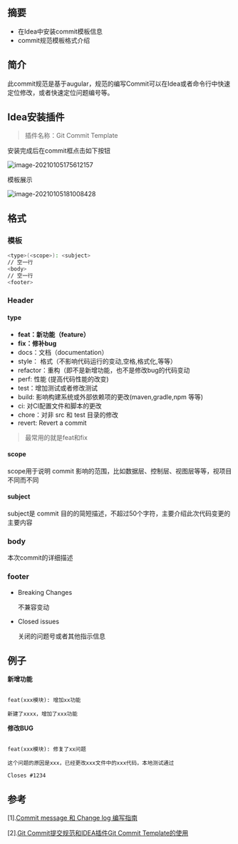 ## 摘要

* 在Idea中安装commit模板信息
* commit规范模板格式介绍

## 简介

此commit规范是基于augular，规范的编写Commit可以在Idea或者命令行中快速定位修改，或者快速定位问题编号等。

## Idea安装插件

> 插件名称：Git Commit Template

安装完成后在commit框点击如下按钮

![image-20210105175612157](https://gitee.com/BothSavage/PicGo/raw/master/image-20210105175612157.png)

模板展示

![image-20210105181008428](https://gitee.com/BothSavage/PicGo/raw/master/image-20210105181008428.png)

## 格式

### 模板

```bash
<type>(<scope>): <subject>
// 空一行
<body>
// 空一行
<footer>
```

### Header

#### type

- **feat：新功能（feature）**
- **fix：修补bug**
- docs：文档（documentation）
- style： 格式（不影响代码运行的变动,空格,格式化,等等）
- refactor：重构（即不是新增功能，也不是修改bug的代码变动
- perf: 性能 (提高代码性能的改变)
- test：增加测试或者修改测试
- build: 影响构建系统或外部依赖项的更改(maven,gradle,npm 等等)
- ci: 对CI配置文件和脚本的更改
- chore：对非 src 和 test 目录的修改
- revert: Revert a commit

> 最常用的就是feat和fix

#### scope

scope用于说明 commit 影响的范围，比如数据层、控制层、视图层等等，视项目不同而不同

#### subject

subject是 commit 目的的简短描述，不超过50个字符，主要介绍此次代码变更的主要内容

### body

本次commit的详细描述

### footer

* Breaking Changes

  不兼容变动

* Closed issues

  关闭的问题号或者其他指示信息

## 例子

**新增功能** 

```

feat(xxx模块): 增加xx功能

新建了xxxx，增加了xxx功能

```

**修改BUG**

```

feat(xxx模块): 修复了xx问题

这个问题的原因是xxx，已经更改xxx文件中的xxx代码，本地测试通过

Closes #1234

```



## 参考

[1].[Commit message 和 Change log 编写指南](http://www.ruanyifeng.com/blog/2016/01/commit_message_change_log.html)

[2].[Git Commit提交规范和IDEA插件Git Commit Template的使用](https://blog.csdn.net/qq_35854212/article/details/103856299)

